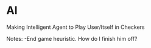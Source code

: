AI
==

Making Intelligent Agent to Play User/Itself in Checkers

Notes:
-End game heuristic. How do I finish him off?

